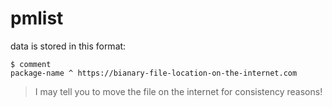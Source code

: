 # pmlist
data is stored in this format:
```
$ comment
package-name ^ https://bianary-file-location-on-the-internet.com
```
> I may tell you to move the file on the internet for consistency reasons!
